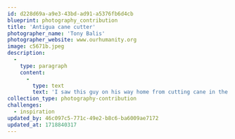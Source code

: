 ```yaml
---
id: d228d69a-a9e3-43bd-ad91-a5376fb6d4cb
blueprint: photography_contribution
title: 'Antigua cane cutter'
photographer_name: 'Tony Balis'
photographer_website: www.ourhumanity.org
image: c5671b.jpeg
description:
  -
    type: paragraph
    content:
      -
        type: text
        text: 'I saw this guy on his way home from cutting cane in the Parish of St. Paul in Antigua and thought "photograph!" He had imagined I was a tourist who might want to buy drugs, so he was surprised and delighted by my request for a photo. I suggested he ride out a little ways into the field next to the road, then turn and charge towards me brandishing the machete. He happily agreed, each of us enjoying the play.'
collection_type: photography-contribution
challenges:
  - inspiration
updated_by: 46c097c5-771c-49e2-b8c6-ba6009ae7172
updated_at: 1718840317
---
```

